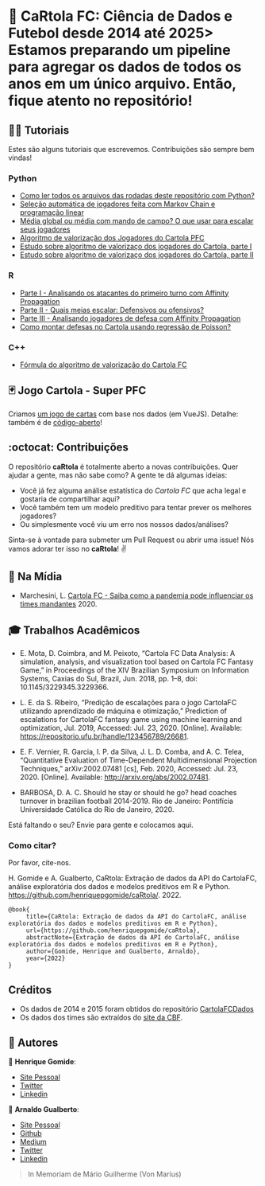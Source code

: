 # 🎩 CaRtola FC: Ciência de Dados e Futebol desde 2014 até 2025> Estamos preparando um pipeline para agregar os dados de todos os anos em um único arquivo. Então, fique atento no repositório!

## 🧑‍🏫 Tutoriais

Estes são alguns tutoriais que escrevemos. Contribuições são sempre bem vindas!

### Python

- [Como ler todos os arquivos das rodadas deste repositório com Python?][tutorial-py-1]
- [Seleção automática de jogadores feita com Markov Chain e programação linear][tutorial-py-2]
- [Média global ou média com mando de campo? O que usar para escalar seus jogadores][tutorial-py-3]
- [Algoritmo de valorização dos Jogadores do Cartola PFC][tutorial-py-4]
- [Estudo sobre algoritmo de valorizaço dos jogadores do Cartola, parte I][tutorial-py-5]
- [Estudo sobre algoritmo de valorizaço dos jogadores do Cartola, parte II][tutorial-py-6]

### R

- [Parte I - Analisando os atacantes do primeiro turno com Affinity Propagation][tutorial-r-1]
- [Parte II - Quais meias escalar: Defensivos ou ofensivos?][tutorial-r-2]
- [Parte III - Analisando jogadores de defesa com Affinity Propagation][tutorial-r-3]
- [Como montar defesas no Cartola usando regressão de Poisson?][tutorial-r-4]

### C++

- [Fórmula do algoritmo de valorização do Cartola FC][tutorial-cpp-1]

## 🃏 Jogo Cartola - Super PFC

Criamos [um jogo de cartas][supertrunfo-site] com base nos dados (em VueJS). Detalhe: também é de [código-aberto][supertrunfo-repo]!

## :octocat: Contribuições

O repositório __caRtola__ é totalmente aberto a novas contribuições. Quer ajudar a gente, mas não sabe como? A gente te dá algumas ideias:

- Você já fez alguma análise estatística do *Cartola FC* que acha legal e gostaria de compartilhar aqui?
- Você também tem um modelo preditivo para tentar prever os melhores jogadores?
- Ou simplesmente você viu um erro nos nossos dados/análises?

Sinta-se à vontade para submeter um Pull Request ou abrir uma issue! Nós vamos adorar ter isso no __caRtola__! ✌️

## 📰 Na Mídia

- Marchesini, L. [Cartola FC - Saiba como a pandemia pode influenciar os times mandantes][metropoles] 2020.

## 🎓 Trabalhos Acadêmicos

- E. Mota, D. Coimbra, and M. Peixoto, “Cartola FC Data Analysis: A simulation, analysis, and visualization tool based on Cartola FC Fantasy Game,” in Proceedings of the XIV Brazilian Symposium on Information Systems, Caxias do Sul, Brazil, Jun. 2018, pp. 1–8, doi: 10.1145/3229345.3229366.

- L. E. da S. Ribeiro, “Predição de escalações para o jogo CartolaFC utilizando aprendizado de máquina e otimização,” Prediction of escalations for CartolaFC fantasy game using machine learning and optimization, Jul. 2019, Accessed: Jul. 23, 2020. [Online]. Available: <https://repositorio.ufu.br/handle/123456789/26681>.

- E. F. Vernier, R. Garcia, I. P. da Silva, J. L. D. Comba, and A. C. Telea, “Quantitative Evaluation of Time-Dependent Multidimensional Projection Techniques,” arXiv:2002.07481 [cs], Feb. 2020, Accessed: Jul. 23, 2020. [Online]. Available: <http://arxiv.org/abs/2002.07481>.

- BARBOSA, D. A. C. Should he stay or should he go? head coaches turnover in brazilian football 2014-2019. Rio de Janeiro: Pontifícia Universidade Católica do Rio de Janeiro, 2020.

Está faltando o seu? Envie para gente e colocamos aqui.

### Como citar?

Por favor, cite-nos.

H. Gomide e A. Gualberto, CaRtola: Extração de dados da API do CartolaFC, análise exploratória dos dados e modelos preditivos em R e Python. <https://github.com/henriquepgomide/caRtola/>. 2022.

```{latex}
@book{
     title={CaRtola: Extração de dados da API do CartolaFC, análise exploratória dos dados e modelos preditivos em R e Python}, 
     url={https://github.com/henriquepgomide/caRtola}, 
     abstractNote={Extração de dados da API do CartolaFC, análise exploratória dos dados e modelos preditivos em R e Python}, 
     author={Gomide, Henrique and Gualberto, Arnaldo}, 
     year={2022}
}
```

## Créditos

- Os dados de 2014 e 2015 foram obtidos do repositório [CartolaFCDados](https://github.com/thevtm/CartolaFCDados)
- Os dados dos times são extraídos do [site da CBF](https://www.cbf.com.br/competicoes/brasileiro-serie-a#.WiqMZbbOpTY).

## 👥 Autores

👤 __Henrique Gomide__:

- [Site Pessoal](http://henriquepgomide.github.io)
- [Twitter](https://twitter.com/hpgomide)
- [Linkedin](https://www.linkedin.com/in/hpgomide/)

👤 __Arnaldo Gualberto__:

- [Site Pessoal](http://arnaldogualberto.com)
- [Github](https://github.com/arnaldog12)
- [Medium](https://medium.com/@arnaldog12)
- [Twitter](https://twitter.com/arnaldog12_)
- [Linkedin](https://www.linkedin.com/in/arnaldo-gualberto/)

> In Memoriam de Mário Guilherme (Von Marius)

[discord]: https://discord.gg/YVAzA2unMB
[folder_data]: data/01_raw/
[metropoles]: https://www.metropoles.com/esportes/cartola-fc-saiba-como-a-pandemia-pode-influenciar-os-times-mandantes
[supertrunfo-site]: https://henriquepgomide.github.io/cartola-supertrunfo/
[supertrunfo-repo]: https://github.com/henriquepgomide/cartola-supertrunfo
[tutorial-py-1]: https://github.com/henriquepgomide/caRtola/tree/master/notebooks/colabs/caRtola_como_ler_repositório_do_github_com_BeautifulSoup_e_Pandas.ipynb
[tutorial-py-2]: https://github.com/henriquepgomide/caRtola/tree/master/notebooks/markov-chain-lpp.ipynb
[tutorial-py-3]: https://github.com/henriquepgomide/caRtola/tree/master/notebooks/colabs/caRtola_media_media_movel_media_casa_ou_fora_o_que_usar.ipynb
[tutorial-py-4]: https://github.com/henriquepgomide/caRtola/tree/master/notebooks/desafio_valorizacao/Desafio%20da%20Valorização.ipynb
[tutorial-py-5]: https://github.com/henriquepgomide/caRtola/blob/master/notebooks/desafio_valorizacao/Descobrindo%20o%20algoritmo%20de%20valoriza%C3%A7%C3%A3o%20do%20Cartola%20FC%20-%20Parte%20I.ipynb
[tutorial-py-6]: https://github.com/henriquepgomide/caRtola/blob/master/notebooks/desafio_valorizacao/Descobrindo%20o%20algoritmo%20de%20valoriza%C3%A7%C3%A3o%20do%20Cartola%20FC%20-%20Parte%20I.ipynb
[tutorial-r-1]: https://medium.com/@hpgomide/cartola-pfc-analisando-os-atacantes-do-primeiro-turno-com-affinity-propagation-89df6304b4e4
[tutorial-r-2]: https://medium.com/@hpgomide/cartola-pfc-quais-meias-escalar-no-cartola-ofensivos-ou-defensivos-abe8d7db121d
[tutorial-r-3]: https://medium.com/@hpgomide/cartola-pfc-analisando-jogadores-de-defesa-com-affinity-propagation-parte-iii-4b3c35df2c0c
[tutorial-r-4]: https://medium.com/@hpgomide/como-montamos-defesas-no-cartolafc-com-estatística-e-modelagem-de-dados-6f5d58ac1034
[tutorial-cpp-1]: https://medium.com/cartolaanalitico/a-f%C3%B3rmula-de-valoriza%C3%A7%C3%A3o-8064b82b0f0

